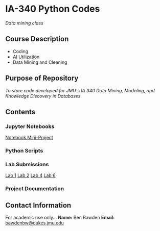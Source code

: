 # IA-340 Python Codes
*Data mining class*
## Course Description
- Coding
- AI Utilization
- Data Mining and Cleaning
## Purpose of Repository
*To store code developed for JMU's IA 340 Data Mining, Modeling, and Knowledge Discovery in Databases*

## Contents
### Jupyter Notebooks
[Notebook Mini-Project](https://github.com/bwbawden/IA-340/blob/7bb388ac1b594d2c1b3689d9cf27f7065f0b188c/Notebook.ipynb)
### Python Scripts
### Lab Submissions
[Lab 1](https://github.com/bwbawden/IA-340/blob/a70eccd2fecab1870a0f421ee8205b0203d67e91/lab1.ipynb)
[Lab 2](https://github.com/bwbawden/IA-340/blob/63c963fb37c6f54592dd993993f31ba1703ba746/Lab_2.0.ipynb)
[Lab 4](https://github.com/bwbawden/IA-340/blob/56ecc1feb197d63f6d2239f85be1eb463d84bdc7/Collect_Census_Data.ipynb)
[Lab 6](https://github.com/bwbawden/IA-340/blob/7d3121e9acb4b0ed1ff02fe70695bdb857b8518a/lab6%20Bawden.ipynb)
### Project Documentation

## Contact Information
For academic use only...
**Name:** Ben Bawden
**Email:** bawdenbw@dukes.jmu.edu
